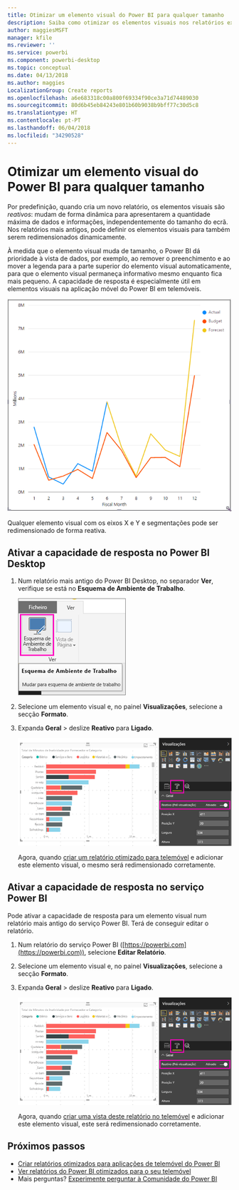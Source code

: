 ```yaml
---
title: Otimizar um elemento visual do Power BI para qualquer tamanho
description: Saiba como otimizar os elementos visuais nos relatórios existentes do Power BI Desktop e do serviço Power BI para as aplicações de telemóvel do Power BI.
author: maggiesMSFT
manager: kfile
ms.reviewer: ''
ms.service: powerbi
ms.component: powerbi-desktop
ms.topic: conceptual
ms.date: 04/13/2018
ms.author: maggies
LocalizationGroup: Create reports
ms.openlocfilehash: a6e683318c00a800f69334f90ce3a71d74489030
ms.sourcegitcommit: 80d6b45eb84243e801b60b9038b9bff77c30d5c8
ms.translationtype: HT
ms.contentlocale: pt-PT
ms.lasthandoff: 06/04/2018
ms.locfileid: "34290528"
---
```

# <a name="optimize-a-power-bi-visual-for-any-size"></a>Otimizar um elemento visual do Power BI para qualquer tamanho
Por predefinição, quando cria um novo relatório, os elementos visuais são *reativos*: mudam de forma dinâmica para apresentarem a quantidade máxima de dados e informações, independentemente do tamanho do ecrã. Nos relatórios mais antigos, pode definir os elementos visuais para também serem redimensionados dinamicamente.

À medida que o elemento visual muda de tamanho, o Power BI dá prioridade à vista de dados, por exemplo, ao remover o preenchimento e ao mover a legenda para a parte superior do elemento visual automaticamente, para que o elemento visual permaneça informativo mesmo enquanto fica mais pequeno. A capacidade de resposta é especialmente útil em elementos visuais na aplicação móvel do Power BI em telemóveis.

![Redimensionamento de elemento visual reativo](media/desktop-create-responsive-visuals/power-bi-responsive-visual.gif)

Qualquer elemento visual com os eixos X e Y e segmentações pode ser redimensionado de forma reativa.

## <a name="turn-on-responsiveness-in-power-bi-desktop"></a>Ativar a capacidade de resposta no Power BI Desktop
1. Num relatório mais antigo do Power BI Desktop, no separador **Ver**, verifique se está no **Esquema de Ambiente de Trabalho**.
   
    ![Ícone do Esquema de Ambiente de Trabalho](media/desktop-create-responsive-visuals/power-bi-desktop-layout.png)
2. Selecione um elemento visual e, no painel **Visualizações**, selecione a secção **Formato**.
3. Expanda **Geral** > deslize **Reativo** para **Ligado**.
   
    ![Reativo ligado](media/desktop-create-responsive-visuals/power-bi-turn-responsive-on.png)
   
     Agora, quando [criar um relatório otimizado para telemóvel](desktop-create-phone-report.md) e adicionar este elemento visual, o mesmo será redimensionado corretamente.

## <a name="turn-on-responsiveness-in-the-power-bi-service"></a>Ativar a capacidade de resposta no serviço Power BI
Pode ativar a capacidade de resposta para um elemento visual num relatório mais antigo do serviço Power BI. Terá de conseguir editar o relatório.

1. Num relatório do serviço Power BI ([https://powerbi.com](https://powerbi.com)), selecione **Editar Relatório**.
2. Selecione um elemento visual e, no painel **Visualizações**, selecione a secção **Formato**.
3. Expanda **Geral** > deslize **Reativo** para **Ligado**.
   
    ![Reativo ligado](media/desktop-create-responsive-visuals/power-bi-turn-responsive-on.png)
   
     Agora, quando [criar uma vista deste relatório no telemóvel](desktop-create-phone-report.md) e adicionar este elemento visual, este será redimensionado corretamente.

## <a name="next-steps"></a>Próximos passos
* [Criar relatórios otimizados para aplicações de telemóvel do Power BI](desktop-create-phone-report.md)
* [Ver relatórios do Power BI otimizados para o seu telemóvel](mobile-apps-view-phone-report.md)
* Mais perguntas? [Experimente perguntar à Comunidade do Power BI](http://community.powerbi.com/)

